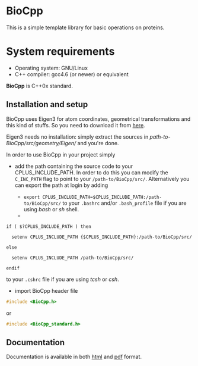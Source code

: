# BioCpp #

This is a simple template library for basic operations on proteins. 

# System requirements #

+ Operating system: GNU/Linux
+ C++ compiler: gcc4.6 (or newer) or equivalent

**BioCpp** is C++0x standard.

## Installation and setup ##

BioCpp uses Eigen3 for atom coordinates, geometrical transformations and this 
kind of stuffs. So you need to download it from [here](http://eigen.tuxfamily.org/).  

Eigen3 needs no installation: simply extract the sources in 
*path-to-BioCpp/src/geometry/Eigen/* and you're done.  

In order to use BioCpp in your project simply

+ add the path containing the source code to your CPLUS_INCLUDE_PATH. In order 
to do this you can modify the `C_INC_PATH` flag to point to your 
`/path-to/BioCpp/src/`. Alternatively you can export the path at login by adding

    + `export CPLUS_INCLUDE_PATH=$CPLUS_INCLUDE_PATH:/path-to/BioCpp/src/` 
to your `.bashrc` and/or `.bash_profile` file if you are using *bash* or *sh* shell.
    + 
```
if ( $?CPLUS_INCLUDE_PATH ) then

  setenv CPLUS_INCLUDE_PATH {$CPLUS_INCLUDE_PATH}:/path-to/BioCpp/src/

else

  setenv CPLUS_INCLUDE_PATH /path-to/BioCpp/src/

endif
```
to your `.cshrc` file if you are using *tcsh* or *csh*.

+ import BioCpp header file
```c++
#include <BioCpp.h>
```
or
```c++
#include <BioCpp_standard.h>
```

## Documentation ##

Documentation is available in both [html](http://biocpp.zimlotech.com/html/) and 
[pdf](http://biocpp.zimlotech.com/pdf/refman.pdf) format.
